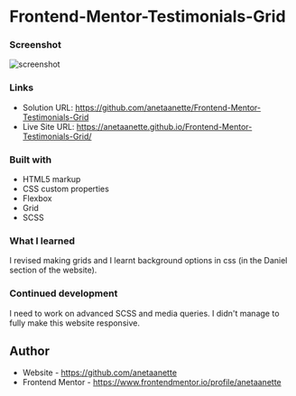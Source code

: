 # Frontend-Mentor-Testimonials-Grid

### Screenshot

![screenshot](https://github.com/anetaanette/Frontend-Mentor-Testimonials-Grid)

### Links

- Solution URL: https://github.com/anetaanette/Frontend-Mentor-Testimonials-Grid
- Live Site URL: https://anetaanette.github.io/Frontend-Mentor-Testimonials-Grid/

### Built with

- HTML5 markup
- CSS custom properties
- Flexbox
- Grid
- SCSS

### What I learned

I revised making grids and I learnt background options in css (in the Daniel section of the website).

### Continued development

I need to work on advanced SCSS and media queries. I didn't manage to fully make this website responsive.

## Author

- Website - https://github.com/anetaanette
- Frontend Mentor - https://www.frontendmentor.io/profile/anetaanette
